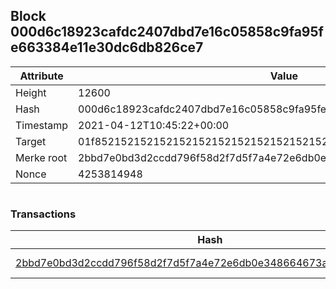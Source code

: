 ## Block 000d6c18923cafdc2407dbd7e16c05858c9fa95fe663384e11e30dc6db826ce7

Attribute | Value
--- | ---
Height | 12600
Hash | 000d6c18923cafdc2407dbd7e16c05858c9fa95fe663384e11e30dc6db826ce7
Timestamp | 2021-04-12T10:45:22+00:00
Target | 01f8521521521521521521521521521521521521521521521521521521521521
Merke root | 2bbd7e0bd3d2ccdd796f58d2f7d5f7a4e72e6db0e348664673a423ff539a56b3
Nonce | 4253814948

```

```

### Transactions

Hash | Amount
--- | ---
[2bbd7e0bd3d2ccdd796f58d2f7d5f7a4e72e6db0e348664673a423ff539a56b3](2bbd7e0bd3d2ccdd796f58d2f7d5f7a4e72e6db0e348664673a423ff539a56b3.md) | 10.00000000 SKEPTI 
